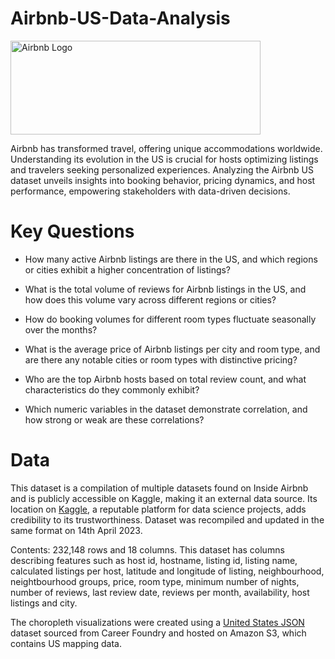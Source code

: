 # Airbnb-US-Data-Analysis
<img src="https://blog.logomyway.com/wp-content/uploads/2020/03/airbnb-logo.jpg" alt="Airbnb Logo" width="400" height="150">

Airbnb has transformed travel, offering unique accommodations worldwide. Understanding its evolution in the US is crucial for hosts optimizing listings and travelers seeking personalized experiences. Analyzing the Airbnb US dataset unveils insights into booking behavior, pricing dynamics, and host performance, empowering stakeholders with data-driven decisions.

# Key Questions
- How many active Airbnb listings are there in the US, and which regions or cities exhibit a higher concentration of listings?

- What is the total volume of reviews for Airbnb listings in the US, and how does this volume vary across different regions or cities?

- How do booking volumes for different room types fluctuate seasonally over the months?

- What is the average price of Airbnb listings per city and room type, and are there any notable cities or room types with distinctive pricing?

- Who are the top Airbnb hosts based on total review count, and what characteristics do they commonly exhibit?

- Which numeric variables in the dataset demonstrate correlation, and how strong or weak are these correlations?

# Data
This dataset is a compilation of multiple datasets found on Inside Airbnb and is publicly accessible on Kaggle, making it an external data source. Its location on [Kaggle](https://www.kaggle.com/datasets/kritikseth/us-airbnb-open-data?resource=download&select=AB_US_2023.csv), a reputable platform for data science projects, adds credibility to its trustworthiness. Dataset was recompiled and updated in the same format on 14th April 2023. 

Contents: 232,148 rows and 18 columns. This dataset has columns describing features such as host id, hostname, listing id, listing name, calculated listings per host, latitude and longitude of listing, neighbourhood, neightbourhood groups, price, room type, minimum number of nights, number of reviews, last review date, reviews per month, availability, host listings and city.

The choropleth visualizations were created using a [United States JSON](https://coach-courses-us.s3.amazonaws.com/public/courses/data-immersion/A6/6.3/us-states.json) dataset sourced from Career Foundry and hosted on Amazon S3, which contains US mapping data.



